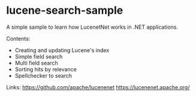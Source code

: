 # lucene-search-sample

A simple sample to learn how LucenetNet works in .NET applications.

Contents:
- Creating and updating Lucene's index
- Simple field search
- Multi field search
- Sorting hits by relevance
- Spellchecker to search

Links:
https://github.com/apache/lucenenet
https://lucenenet.apache.org/

